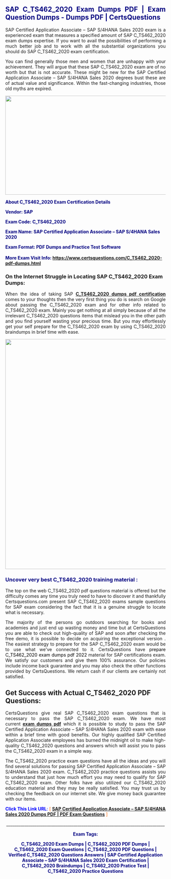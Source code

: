 <h2 style="text-align: justify;"><span style="color: #000080;">SAP C_TS462_2020 Exam Dumps PDF | Exam Question Dumps - Dumps PDF | CertsQuestions</span></h2>
<p style="text-align: justify;">SAP Certified Application Associate – SAP S/4HANA Sales 2020 exam is a experienced exam that measures a specified amount of SAP  C_TS462_2020 exam dumps expertise. If you want to avail the possibilities of performing a much better job and to work with all the substantial organizations you should do SAP C_TS462_2020 exam certification.</p>
<p style="text-align: justify;">You can find generally those men and women that are unhappy with your achievement. They will argue that these SAP  C_TS462_2020 exam are of no worth but that is not accurate. These might be new for the SAP Certified Application Associate – SAP S/4HANA Sales 2020 degrees bust these are of actual value and significance. Within the fast-changing industries, those old myths are expired.</p>
<p><img style="display: block; margin-left: auto; margin-right: auto;" src="https://i.imgur.com/eaP4ae9.png" width="840" height="310" /></p>
<p><span style="color: #000080;"><strong>About C_TS462_2020 Exam Certification Details</strong></span></p>
<p><span style="color: #000080;"><strong>Vendor: SAP<br /></strong></span></p>
<p><span style="color: #000080;"><strong>Exam Code: C_TS462_2020</strong></span></p>
<p><span style="color: #000080;"><strong>Exam Name: SAP Certified Application Associate – SAP S/4HANA Sales 2020</strong></span></p>
<p><span style="color: #000080;"><strong>Exam Format: PDF Dumps and Practice Test Software<br /><br />More Exam Visit Info: <span style="color: #ff6600;"><a href="https://www.certsquestions.com/C_TS462_2020-pdf-dumps.html">https://www.certsquestions.com/C_TS462_2020-pdf-dumps.html</a></span></strong></span></p>
<h3>On the Internet Struggle in Locating SAP C_TS462_2020 Exam Dumps:</h3>
<p style="text-align: justify;">When the idea of taking SAP <a href="https://www.certsquestions.com/C_TS462_2020-pdf-dumps.html"><strong> C_TS462_2020 dumps pdf certification</strong></a> comes to your thoughts then the very first thing you do is search on Google about passing the C_TS462_2020 exam and for other info related to C_TS462_2020 exam. Mainly you get nothing at all simply because of all the irrelevant C_TS462_2020 questions items that mislead you in the other path and you find yourself wasting your precious time. But you may effortlessly get your self prepare for the C_TS462_2020 exam by using C_TS462_2020 braindumps in brief time with ease.</p>
<p><a href="https://www.certsquestions.com/C_TS462_2020-pdf-dumps.html"><img style="display: block; margin-left: auto; margin-right: auto;" src="https://i.imgur.com/pxhoKQ2.png" width="720" /></a></p>
<h3><span style="color: #000080;">Uncover very best  C_TS462_2020 training material :</span></h3>
<p style="text-align: justify;">The top on the web C_TS462_2020 pdf questions material is offered but the difficulty comes any time you truly need to have to discover it and thankfully Certsquestions.com present SAP C_TS462_2020 exams sample questions for SAP  exam considering the fact that it is a genuine struggle to locate what is necessary.</p>
<p style="text-align: justify;">The majority of the persons go outdoors searching for books and academies and just end up wasting money and time but at CertsQuestions you are able to check out high-quality of SAP  and soon after checking the free demo, it is possible to decide on acquiring the exceptional version . The easiest strategy to prepare for the SAP C_TS462_2020 exam would be to use what we've connected to it. CertsQuestions have <span style="color: #000000;">prepare C_TS462_2020 exam dumps pdf 2022</span> material for SAP certifications exam. We satisfy our customers and give them 100% assurance. Our policies include income back guarantee and you may also check the other functions provided by CertsQuestions. We return cash if our clients are certainly not satisfied.</p>
<h2>Get Success with Actual C_TS462_2020 PDF Questions:</h2>
<p style="text-align: justify;">CertsQuestions give real SAP C_TS462_2020 exam questions that is necessary to pass the SAP  C_TS462_2020 exam. We have most current<strong>&nbsp;<a href="https://www.certsquestions.com/">exam dumps pdf</a></strong>&nbsp;which it is possible to study to pass the SAP Certified Application Associate – SAP S/4HANA Sales 2020 exam with ease within a brief time with good benefits. Our highly qualified SAP Certified Application Associate employees has burned the midnight oil to make high-quality C_TS462_2020 questions and answers which will assist you to pass the C_TS462_2020 exam in a simple way.</p>
<p style="text-align: justify;">The C_TS462_2020 practice exam questions have all the ideas and you will find several solutions for passing SAP Certified Application Associate – SAP S/4HANA Sales 2020 exam. C_TS462_2020 practice questions assists you to understand that just how much effort you may need to qualify for SAP  C_TS462_2020 exam. Other folks have also utilized our C_TS462_2020 education material and they may be really satisfied. You may trust us by checking the feedback on our internet site. We give money back guarantee with our items.</p>
<p style="text-align: justify;"><span style="color: #0000ff;"><strong>Click This Link URL</strong>:</span> <span style="color: #ff6600;">[ <strong><a href="https://www.certsquestions.com/sap-certified-application-associate-certification.html">SAP Certified Application Associate – SAP S/4HANA Sales 2020 Dumps PDF | PDF Exam Questions</a></strong> ]</span></p>
<p style="text-align: center;">______________________________________________________________________________</p>
<p style="text-align: center;"><span style="color: #000080;"><strong>Exam Tags:</strong></span></p>
<p style="text-align: center;"><span style="color: #000080;"><strong>C_TS462_2020 Exam Dumps | C_TS462_2020 PDF Dumps | C_TS462_2020 Exam Questions | C_TS462_2020 PDF Questions | Verified C_TS462_2020 Questions Answers | SAP Certified Application Associate – SAP S/4HANA Sales 2020 Exam Certification | C_TS462_2020 Braindumps | C_TS462_2020 Pratice Test | C_TS462_2020 Practice Questions</strong></span></p>
